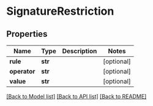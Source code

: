 # SignatureRestriction

## Properties
Name | Type | Description | Notes
------------ | ------------- | ------------- | -------------
**rule** | **str** |  | [optional] 
**operator** | **str** |  | [optional] 
**value** | **str** |  | [optional] 

[[Back to Model list]](../README.md#documentation-for-models) [[Back to API list]](../README.md#documentation-for-api-endpoints) [[Back to README]](../README.md)


